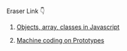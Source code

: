 Eraser Link 👇

1. [Objects, array, classes in Javascript](https://app.eraser.io/workspace/3gdsQ3KkAON32PoR5Hsb)

2. [Machine coding on Prototypes](https://app.eraser.io/workspace/fvOzneJ3s0olaYoetMru)